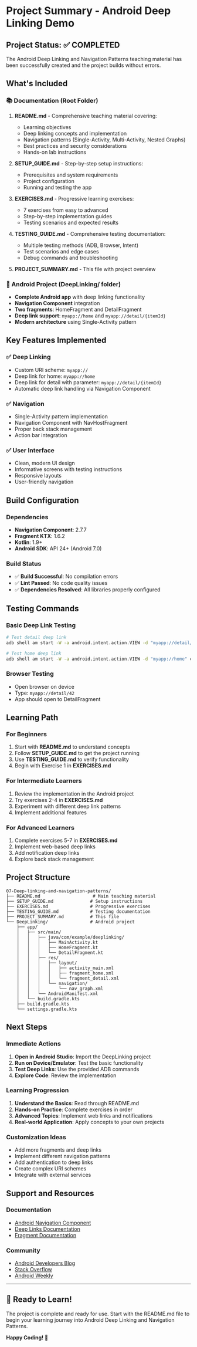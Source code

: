 # Project Summary - Android Deep Linking Demo

## Project Status: ✅ COMPLETED

The Android Deep Linking and Navigation Patterns teaching material has been successfully created and the project builds without errors.

## What's Included

### 📚 Documentation (Root Folder)
1. **README.md** - Comprehensive teaching material covering:
   - Learning objectives
   - Deep linking concepts and implementation
   - Navigation patterns (Single-Activity, Multi-Activity, Nested Graphs)
   - Best practices and security considerations
   - Hands-on lab instructions

2. **SETUP_GUIDE.md** - Step-by-step setup instructions:
   - Prerequisites and system requirements
   - Project configuration
   - Running and testing the app

3. **EXERCISES.md** - Progressive learning exercises:
   - 7 exercises from easy to advanced
   - Step-by-step implementation guides
   - Testing scenarios and expected results

4. **TESTING_GUIDE.md** - Comprehensive testing documentation:
   - Multiple testing methods (ADB, Browser, Intent)
   - Test scenarios and edge cases
   - Debug commands and troubleshooting

5. **PROJECT_SUMMARY.md** - This file with project overview

### 📱 Android Project (DeepLinking/ folder)
- **Complete Android app** with deep linking functionality
- **Navigation Component** integration
- **Two fragments**: HomeFragment and DetailFragment
- **Deep link support**: `myapp://home` and `myapp://detail/{itemId}`
- **Modern architecture** using Single-Activity pattern

## Key Features Implemented

### ✅ Deep Linking
- Custom URI scheme: `myapp://`
- Deep link for home: `myapp://home`
- Deep link for detail with parameter: `myapp://detail/{itemId}`
- Automatic deep link handling via Navigation Component

### ✅ Navigation
- Single-Activity pattern implementation
- Navigation Component with NavHostFragment
- Proper back stack management
- Action bar integration

### ✅ User Interface
- Clean, modern UI design
- Informative screens with testing instructions
- Responsive layouts
- User-friendly navigation

## Build Configuration

### Dependencies
- **Navigation Component**: 2.7.7
- **Fragment KTX**: 1.6.2
- **Kotlin**: 1.9+
- **Android SDK**: API 24+ (Android 7.0)

### Build Status
- ✅ **Build Successful**: No compilation errors
- ✅ **Lint Passed**: No code quality issues
- ✅ **Dependencies Resolved**: All libraries properly configured

## Testing Commands

### Basic Deep Link Testing
```bash
# Test detail deep link
adb shell am start -W -a android.intent.action.VIEW -d "myapp://detail/42" com.example.deeplinking

# Test home deep link
adb shell am start -W -a android.intent.action.VIEW -d "myapp://home" com.example.deeplinking
```

### Browser Testing
- Open browser on device
- Type: `myapp://detail/42`
- App should open to DetailFragment

## Learning Path

### For Beginners
1. Start with **README.md** to understand concepts
2. Follow **SETUP_GUIDE.md** to get the project running
3. Use **TESTING_GUIDE.md** to verify functionality
4. Begin with Exercise 1 in **EXERCISES.md**

### For Intermediate Learners
1. Review the implementation in the Android project
2. Try exercises 2-4 in **EXERCISES.md**
3. Experiment with different deep link patterns
4. Implement additional features

### For Advanced Learners
1. Complete exercises 5-7 in **EXERCISES.md**
2. Implement web-based deep links
3. Add notification deep links
4. Explore back stack management

## Project Structure

```
07-Deep-linking-and-navigation-patterns/
├── README.md                    # Main teaching material
├── SETUP_GUIDE.md              # Setup instructions
├── EXERCISES.md                # Progressive exercises
├── TESTING_GUIDE.md            # Testing documentation
├── PROJECT_SUMMARY.md          # This file
└── DeepLinking/                # Android project
    ├── app/
    │   ├── src/main/
    │   │   ├── java/com/example/deeplinking/
    │   │   │   ├── MainActivity.kt
    │   │   │   ├── HomeFragment.kt
    │   │   │   └── DetailFragment.kt
    │   │   ├── res/
    │   │   │   ├── layout/
    │   │   │   │   ├── activity_main.xml
    │   │   │   │   ├── fragment_home.xml
    │   │   │   │   └── fragment_detail.xml
    │   │   │   └── navigation/
    │   │   │       └── nav_graph.xml
    │   │   └── AndroidManifest.xml
    │   └── build.gradle.kts
    ├── build.gradle.kts
    └── settings.gradle.kts
```

## Next Steps

### Immediate Actions
1. **Open in Android Studio**: Import the DeepLinking project
2. **Run on Device/Emulator**: Test the basic functionality
3. **Test Deep Links**: Use the provided ADB commands
4. **Explore Code**: Review the implementation

### Learning Progression
1. **Understand the Basics**: Read through README.md
2. **Hands-on Practice**: Complete exercises in order
3. **Advanced Topics**: Implement web links and notifications
4. **Real-world Application**: Apply concepts to your own projects

### Customization Ideas
- Add more fragments and deep links
- Implement different navigation patterns
- Add authentication to deep links
- Create complex URI schemes
- Integrate with external services

## Support and Resources

### Documentation
- [Android Navigation Component](https://developer.android.com/guide/navigation)
- [Deep Links Documentation](https://developer.android.com/training/app-links/deep-linking)
- [Fragment Documentation](https://developer.android.com/guide/fragments)

### Community
- [Android Developers Blog](https://android-developers.googleblog.com/)
- [Stack Overflow](https://stackoverflow.com/questions/tagged/android-deep-linking)
- [Android Weekly](https://androidweekly.net/)

---

## 🎉 Ready to Learn!

The project is complete and ready for use. Start with the README.md file to begin your learning journey into Android Deep Linking and Navigation Patterns.

**Happy Coding! 🚀**
